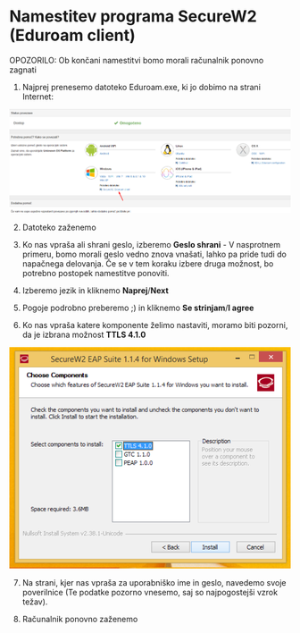# Namestitev programa SecureW2 (Eduroam client)

OPOZORILO: Ob končani namestitvi bomo morali računalnik ponovno zagnati

1. Najprej prenesemo datoteko Eduroam.exe, ki jo dobimo na strani Internet:

![image](../media/wifi/wifi14.png)

2. Datoteko zaženemo

3. Ko nas vpraša ali shrani geslo, izberemo **Geslo shrani** - V nasprotnem primeru, bomo morali geslo vedno znova vnašati, lahko pa pride tudi do napačnega delovanja. Če se v tem koraku izbere druga možnost, bo potrebno postopek namestitve ponoviti.

4. Izberemo jezik in kliknemo **Naprej**/**Next**

5. Pogoje podrobno preberemo ;) in kliknemo **Se strinjam**/**I agree**

6. Ko nas vpraša katere komponente želimo nastaviti, moramo biti pozorni, da je izbrana možnost **TTLS 4.1.0**

![image](../media/eth/eth1.png)

7. Na strani, kjer nas vpraša za uporabniško ime in geslo, navedemo svoje poverilnice (Te podatke pozorno vnesemo, saj so najpogostejši vzrok težav).

8. Računalnik ponovno zaženemo